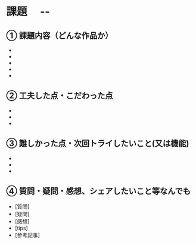 # 課題　 --


 
## ① 課題内容（どんな作品か）

- 
- 
- 
- 
- 

## ② 工夫した点・こだわった点

- 
- 
- 

## ③ 難しかった点・次回トライしたいこと(又は機能)

- 
- 
- 

## ④ 質問・疑問・感想、シェアしたいこと等なんでも

- [質問]
- [疑問]
- [感想]
- [tips]
- [参考記事]
